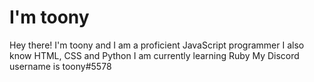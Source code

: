 # I'm toony

Hey there!
I'm toony and I am a proficient JavaScript programmer
I also know HTML, CSS and Python
I am currently learning Ruby
My Discord username is toony#5578
